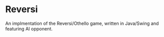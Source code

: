 Reversi
=======

An implmentation of the Reversi/Othello game, written in Java/Swing and featuring AI opponent.